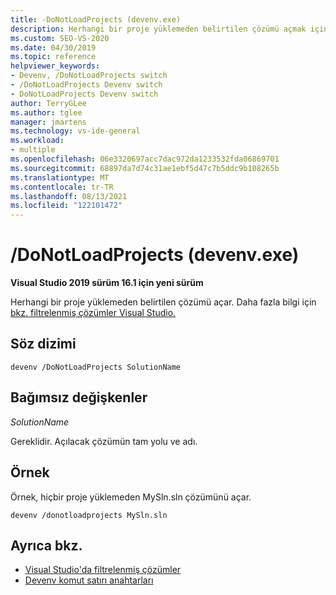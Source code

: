 ```yaml
---
title: -DoNotLoadProjects (devenv.exe)
description: Herhangi bir proje yüklemeden belirtilen çözümü açmak için DoNotLoadProjects devenv komut satırı anahtarını kullanmayı öğrenin.
ms.custom: SEO-VS-2020
ms.date: 04/30/2019
ms.topic: reference
helpviewer_keywords:
- Devenv, /DoNotLoadProjects switch
- /DoNotLoadProjects Devenv switch
- DoNotLoadProjects Devenv switch
author: TerryGLee
ms.author: tglee
manager: jmartens
ms.technology: vs-ide-general
ms.workload:
- multiple
ms.openlocfilehash: 06e3320697acc7dac972da1233532fda06869701
ms.sourcegitcommit: 68897da7d74c31ae1ebf5d47c7b5ddc9b108265b
ms.translationtype: MT
ms.contentlocale: tr-TR
ms.lasthandoff: 08/13/2021
ms.locfileid: "122101472"
---
```

# <a name="donotloadprojects-devenvexe"></a>/DoNotLoadProjects (devenv.exe)

**Visual Studio 2019 sürüm 16.1 için yeni sürüm**

Herhangi bir proje yüklemeden belirtilen çözümü açar. Daha fazla bilgi için [bkz. filtrelenmiş çözümler Visual Studio.](../filtered-solutions.md)

## <a name="syntax"></a>Söz dizimi

```shell
devenv /DoNotLoadProjects SolutionName
```

## <a name="arguments"></a>Bağımsız değişkenler

*SolutionName*

Gereklidir. Açılacak çözümün tam yolu ve adı.

## <a name="example"></a>Örnek

Örnek, hiçbir proje yüklemeden MySln.sln çözümünü açar.

```shell
devenv /donotloadprojects MySln.sln
```

## <a name="see-also"></a>Ayrıca bkz.

- [Visual Studio'da filtrelenmiş çözümler](../filtered-solutions.md)
- [Devenv komut satırı anahtarları](../../ide/reference/devenv-command-line-switches.md)
